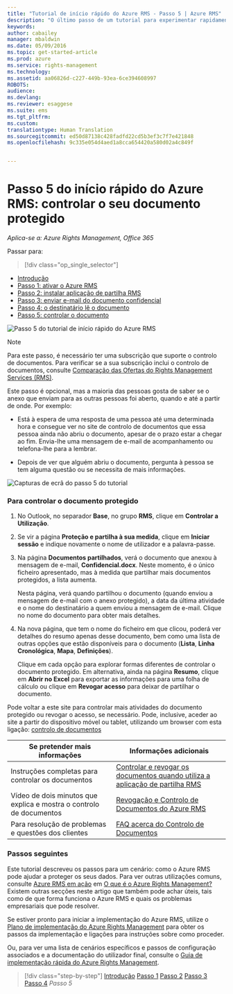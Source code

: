 ```yaml
---
title: "Tutorial de início rápido do Azure RMS - Passo 5 | Azure RMS"
description: "O último passo de um tutorial para experimentar rapidamente o Microsoft Azure Rights Management na sua organização com apenas 5 passos que devem demorar menos de 15 minutos."
keywords: 
author: cabailey
manager: mbaldwin
ms.date: 05/09/2016
ms.topic: get-started-article
ms.prod: azure
ms.service: rights-management
ms.technology: 
ms.assetid: aa06826d-c227-449b-93ea-6ce394608997
ROBOTS: 
audience: 
ms.devlang: 
ms.reviewer: esaggese
ms.suite: ems
ms.tgt_pltfrm: 
ms.custom: 
translationtype: Human Translation
ms.sourcegitcommit: ed50d87138c428fadfd22cd5b3ef3c7f7e421848
ms.openlocfilehash: 9c335e054d4aed1a8cca654420a580d02a4c849f


---
```



# Passo 5 do início rápido do Azure RMS: controlar o seu documento protegido

*Aplica-se a: Azure Rights Management, Office 365*


Passar para: 
> [!div class="op_single_selector"]
- [Introdução](quick-start-tutorial.md)
- [Passo 1: ativar o Azure RMS](tutorial-step1.md)
- [Passo 2: instalar aplicação de partilha RMS](tutorial-step2.md)
- [Passo 3: enviar e-mail do documento confidencial](tutorial-step3.md)
- [Passo 4: o destinatário lê o documento](tutorial-step4.md)
- [Passo 5: controlar o documento](tutorial-step5.md)

![Passo 5 do tutorial de início rápido do Azure RMS](../media/AzRMS_QuickStartSteps5.PNG)

> [!NOTE]
> Para este passo, é necessário ter uma subscrição que suporte o controlo de documentos. Para verificar se a sua subscrição inclui o controlo de documentos, consulte [Comparação das Ofertas do Rights Management Services (RMS)](https://technet.microsoft.com/dn858608.aspx).

Este passo é opcional, mas a maioria das pessoas gosta de saber se o anexo que enviam para as outras pessoas foi aberto, quando e até a partir de onde. Por exemplo:

-   Está à espera de uma resposta de uma pessoa até uma determinada hora e consegue ver no site de controlo de documentos que essa pessoa ainda não abriu o documento, apesar de o prazo estar a chegar ao fim. Envia-lhe uma mensagem de e-mail de acompanhamento ou telefona-lhe para a lembrar.

-   Depois de ver que alguém abriu o documento, pergunta à pessoa se tem alguma questão ou se necessita de mais informações.

![Capturas de ecrã do passo 5 do tutorial](../media/AzRMS_Tutorial_5_Screenshots.png)

### Para controlar o documento protegido

1.  No Outlook, no separador **Base**, no grupo **RMS**, clique em **Controlar a Utilização**.

2.  Se vir a página **Proteção e partilha à sua medida**, clique em **Iniciar sessão** e indique novamente o nome de utilizador e a palavra-passe.

3.  Na página **Documentos partilhados**, verá o documento que anexou à mensagem de e-mail, **Confidencial.docx**. Neste momento, é o único ficheiro apresentado, mas à medida que partilhar mais documentos protegidos, a lista aumenta.

    Nesta página, verá quando partilhou o documento (quando enviou a mensagem de e-mail com o anexo protegido), a data da última atividade e o nome do destinatário a quem enviou a mensagem de e-mail. Clique no nome do documento para obter mais detalhes.

4.  Na nova página, que tem o nome do ficheiro em que clicou, poderá ver detalhes do resumo apenas desse documento, bem como uma lista de outras opções que estão disponíveis para o documento (**Lista**, **Linha Cronológica**, **Mapa**, **Definições**).

    Clique em cada opção para explorar formas diferentes de controlar o documento protegido. Em alternativa, ainda na página **Resumo**, clique em **Abrir no Excel** para exportar as informações para uma folha de cálculo ou clique em **Revogar acesso** para deixar de partilhar o documento.

Pode voltar a este site para controlar mais atividades do documento protegido ou revogar o acesso, se necessário. Pode, inclusive, aceder ao site a partir do dispositivo móvel ou tablet, utilizando um browser com esta ligação: [controlo de documentos](http://go.microsoft.com/fwlink/?LinkId=529562)

|Se pretender mais informações|Informações adicionais|
|--------------------------------|--------------------------|
|Instruções completas para controlar os documentos|[Controlar e revogar os documentos quando utiliza a aplicação de partilha RMS](../rms-client/sharing-app-track-revoke.md)|
|Vídeo de dois minutos que explica e mostra o controlo de documentos|[Revogação e Controlo de Documentos do Azure RMS](http://channel9.msdn.com/Series/Information-Protection/Azure-RMS-Document-Tracking-and-Revocation)|
|Para resolução de problemas e questões dos clientes|[FAQ acerca do Controlo de Documentos](https://technet.microsoft.com/dn947488)|

### Passos seguintes
Este tutorial descreveu os passos para um cenário: como o Azure RMS pode ajudar a proteger os seus dados. Para ver outras utilizações comuns, consulte [Azure RMS em ação](../understand-explore/what-admins-users-see.md) em [O que é o Azure Rights Management?](../understand-explore/what-is-azure-rms.md) Existem outras secções neste artigo que também pode achar úteis, tais como de que forma funciona o Azure RMS e quais os problemas empresariais que pode resolver.

Se estiver pronto para iniciar a implementação do Azure RMS, utilize o [Plano de implementação do Azure Rights Management](../plan-design/deployment-roadmap.md) para obter os passos da implementação e ligações para instruções sobre como proceder.

Ou, para ver uma lista de cenários específicos e passos de configuração associados e a documentação do utilizador final, consulte o [Guia de implementação rápida do Azure Rights Management](../get-started/rapid-deployment-guide.md).

>[!div class="step-by-step"]
[Introdução](quick-start-tutorial.md)
[Passo 1](tutorial-step1.md)
[Passo 2](tutorial-step2.md)
[Passo 3](tutorial-step3.md)
[Passo 4](tutorial-step4.md)
*Passo 5*



<!--HONumber=Jun16_HO4-->


